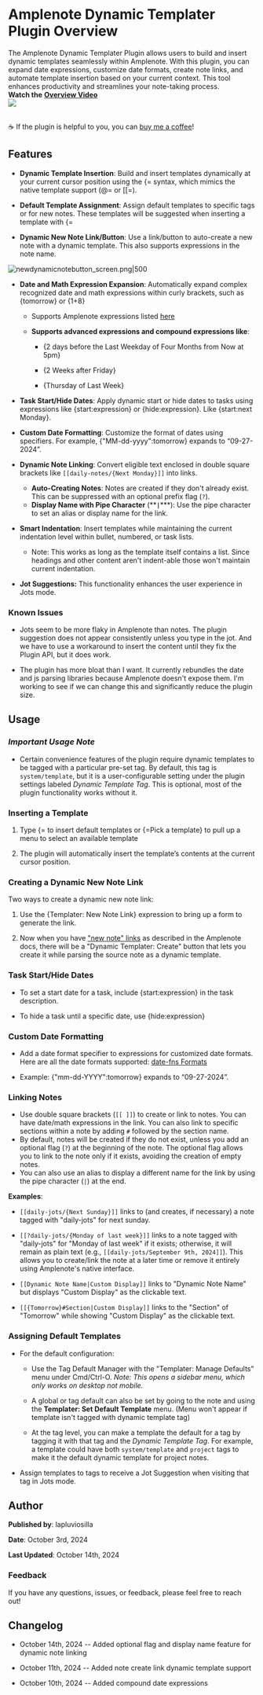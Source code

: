 # **Amplenote Dynamic Templater Plugin Overview**

The Amplenote Dynamic Templater Plugin allows users to build and insert dynamic templates seamlessly within Amplenote. With this plugin, you can expand date expressions, customize date formats, create note links, and automate template insertion based on your current context. This tool enhances productivity and streamlines your note-taking process.
<br/>**Watch the** [**Overview Video**](https://youtu.be/WSwXS2kQAmA)<br/>
![](https://raw.githubusercontent.com/lapluviosilla/amplenote-templater/cbe0368cb4bfb2ee026ae371ad411a543f4b9f6d/media/plugin_overview.gif)

<br/>☕ If the plugin is helpful to you, you can [buy me a coffee](https://ko-fi.com/lapluviosilla)!

## **Features**

- **Dynamic Template Insertion**: Build and insert templates dynamically at your current cursor position using the {= syntax, which mimics the native template support (@= or \[\[=).

- **Default Template Assignment**: Assign default templates to specific tags or for new notes. These templates will be suggested when inserting a template with {=

- **Dynamic New Note Link/Button**: Use a link/button to auto-create a new note with a dynamic template. This also supports expressions in the note name.

![newdynamicnotebutton_screen.png|500](https://raw.githubusercontent.com/lapluviosilla/amplenote-templater/72b91e0af5d410c7a3e5d1d6ac53e04b4f330f8b/media/newdynamicnotebutton_screen.png)

- **Date and Math Expression Expansion**: Automatically expand complex recognized date and math expressions within curly brackets, such as {tomorrow} or {1+8}

  - Supports Amplenote expressions listed [here](https://www.amplenote.com/help/calculations)

  - **Supports advanced expressions and compound expressions like**:

    - {2 days before the Last Weekday of Four Months from Now at 5pm}

    - {2 Weeks after Friday}

    - {Thursday of Last Week}

- **Task Start/Hide Dates**: Apply dynamic start or hide dates to tasks using expressions like {start:expression} or {hide:expression}. Like {start:next Monday}.

- **Custom Date Formatting**: Customize the format of dates using specifiers. For example, {"MM-dd-yyyy":tomorrow} expands to “09-27-2024”.

- **Dynamic Note Linking**: Convert eligible text enclosed in double square brackets like `[[daily-notes/{Next Monday}]]` into links.

  - **Auto-Creating Notes**: Notes are created if they don't already exist. This can be suppressed with an optional prefix flag (`?`).
  - **Display Name with Pipe Character** (\*\***`|`**\*\*\*): Use the pipe character to set an alias or display name for the link.

- **Smart Indentation**: Insert templates while maintaining the current indentation level within bullet, numbered, or task lists.

  - Note: This works as long as the template itself contains a list. Since headings and other content aren't indent-able those won't maintain current indentation.

- **Jot Suggestions:** This functionality enhances the user experience in Jots mode.

### Known Issues

- Jots seem to be more flaky in Amplenote than notes. The plugin suggestion does not appear consistently unless you type in the jot. And we have to use a workaround to insert the content until they fix the Plugin API, but it does work.

- The plugin has more bloat than I want. It currently rebundles the date and js parsing libraries because Amplenote doesn't expose them. I'm working to see if we can change this and significantly reduce the plugin size.

## **Usage**

### **_Important Usage Note_**

- Certain convenience features of the plugin require dynamic templates to be tagged with a particular pre-set tag. By default, this tag is `system/template`, but it is a user-configurable setting under the plugin settings labeled _Dynamic Template Tag_. This is optional, most of the plugin functionality works without it.

### **Inserting a Template**

1. Type {= to insert default templates or {=Pick a template} to pull up a menu to select an available template

2. The plugin will automatically insert the template’s contents at the current cursor position.

### **Creating a Dynamic New Note Link**

Two ways to create a dynamic new note link:

1. Use the {Templater: New Note Link} expression to bring up a form to generate the link.

2. Now when you have ["new note" links](https://www.amplenote.com/help/using_note_templates#Creating_a_gallery_of_templates_using_the__new_note__link) as described in the Amplenote docs, there will be a "Dynamic Templater: Create" button that lets you create it while parsing the source note as a dynamic template.

### **Task Start/Hide Dates**

- To set a start date for a task, include {start:expression} in the task description.

- To hide a task until a specific date, use {hide:expression}

### **Custom Date Formatting**

- Add a date format specifier to expressions for customized date formats. Here are all the date formats supported: [date-fns Formats](https://date-fns.org/docs/format)

- Example: {"mm-dd-YYYY":tomorrow} expands to “09-27-2024”.

### **Linking Notes**

- Use double square brackets (`[[ ]]`) to create or link to notes. You can have date/math expressions in the link. You can also link to specific sections within a note by adding `#` followed by the section name.
- By default, notes will be created if they do not exist, unless you add an optional flag (`?`) at the beginning of the note. The optional flag allows you to link to the note only if it exists, avoiding the creation of empty notes.
- You can also use an alias to display a different name for the link by using the pipe character (`|`) at the end.

**Examples**:

- `[[daily-jots/{Next Sunday}]]` links to (and creates, if necessary) a note tagged with "daily-jots" for next sunday.

- `[[?daily-jots/{Monday of last week}]]` links to a note tagged with "daily-jots" for "Monday of last week" if it exists; otherwise, it will remain as plain text (e.g., `[[daily-jots/September 9th, 2024]]`). This allows you to create/link the note at a later time or remove it entirely using Amplenote's native interface.

- `[[Dynamic Note Name|Custom Display]]` links to "Dynamic Note Name" but displays "Custom Display" as the clickable text.

- `[[{Tomorrow}#Section|Custom Display]]` links to the "Section" of "Tomorrow" while showing "Custom Display" as the clickable text.

### **Assigning Default Templates**

- For the default configuration:

  - Use the Tag Default Manager with the "Templater: Manage Defaults" menu under Cmd/Ctrl-O. _Note: This opens a sidebar menu, which only works on desktop not mobile._

  - A global or tag default can also be set by going to the note and using the **Templater: Set Default Template** menu. (Menu won't appear if template isn't tagged with dynamic template tag)

  - At the tag level, you can make a template the default for a tag by tagging it with that tag and the _Dynamic Template Tag_. For example, a template could have both `system/template` and `project` tags to make it the default dynamic template for project notes.

- Assign templates to tags to receive a Jot Suggestion when visiting that tag in Jots mode.

## **Author**

**Published by**: lapluviosilla

**Date**: October 3rd, 2024

**Last Updated**: October 14th, 2024

### **Feedback**

If you have any questions, issues, or feedback, please feel free to reach out!

## Changelog

- October 14th, 2024 -- Added optional flag and display name feature for dynamic note linking

- October 11th, 2024 -- Added note create link dynamic template support

- October 10th, 2024 -- Added compound date expressions
